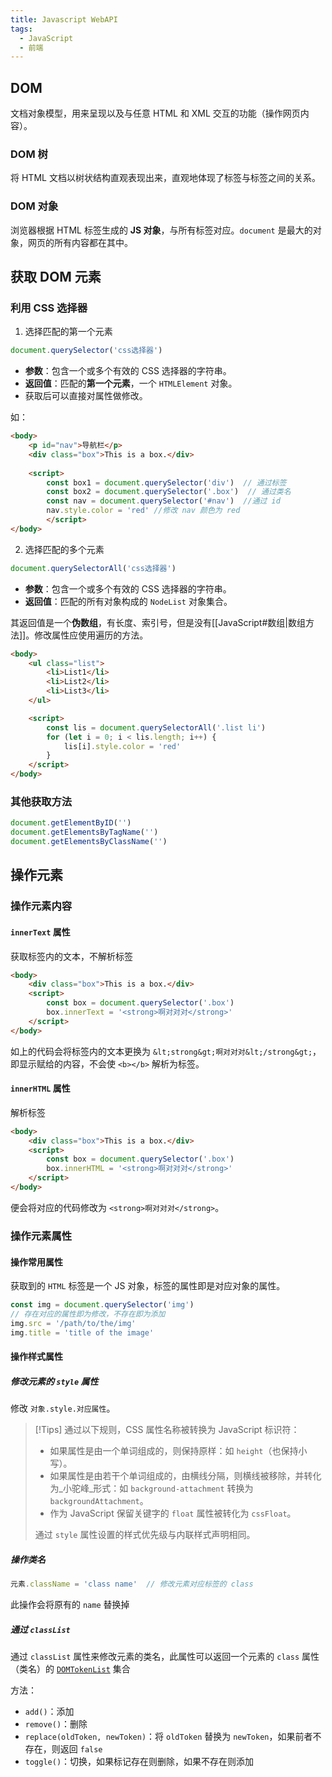 ```yaml
---
title: Javascript WebAPI
tags:
  - JavaScript
  - 前端
---
```


## DOM
文档对象模型，用来呈现以及与任意 HTML 和 XML 交互的功能（操作网页内容）。

### DOM 树
将 HTML 文档以树状结构直观表现出来，直观地体现了标签与标签之间的关系。

### DOM 对象
浏览器根据 HTML 标签生成的 **JS 对象**，与所有标签对应。`document` 是最大的对象，网页的所有内容都在其中。

## 获取 DOM 元素
### 利用 CSS 选择器

1. 选择匹配的第一个元素
```javascript
document.querySelector('css选择器')
```

- **参数**：包含一个或多个有效的 CSS 选择器的字符串。
- **返回值**：匹配的**第一个元素**，一个 `HTMLElement` 对象。
- 获取后可以直接对属性做修改。

如：
```html
<body>
    <p id="nav">导航栏</p>
    <div class="box">This is a box.</div>
    
    <script>
        const box1 = document.querySelector('div')  // 通过标签
        const box2 = document.querySelector('.box')  // 通过类名
        const nav = document.querySelector('#nav')  //通过 id
        nav.style.color = 'red' //修改 nav 颜色为 red
        </script>
</body>
```

2. 选择匹配的多个元素
```javascript
document.querySelectorAll('css选择器')
```

- **参数**：包含一个或多个有效的 CSS 选择器的字符串。
- **返回值**：匹配的所有对象构成的 `NodeList` 对象集合。

其返回值是一个**伪数组**，有长度、索引号，但是没有[[JavaScript#数组|数组方法]]。修改属性应使用遍历的方法。

```html
<body>
    <ul class="list">
        <li>List1</li>
        <li>List2</li>
        <li>List3</li>
    </ul>

    <script>
        const lis = document.querySelectorAll('.list li')
        for (let i = 0; i < lis.length; i++) {
            lis[i].style.color = 'red'
        }
    </script>
</body>
```

### 其他获取方法
```javascript
document.getElementByID('')
document.getElementsByTagName('')
document.getElementsByClassName('')
```

## 操作元素
### 操作元素内容
#### `innerText` 属性
获取标签内的文本，不解析标签

```html
<body>
    <div class="box">This is a box.</div>
    <script>
        const box = document.querySelector('.box')
        box.innerText = '<strong>啊对对对</strong>'
    </script>
</body>
```

如上的代码会将标签内的文本更换为 `&lt;strong&gt;啊对对对&lt;/strong&gt;`，即显示赋给的内容，不会使 `<b></b>` 解析为标签。

#### `innerHTML` 属性
解析标签

```html
<body>
    <div class="box">This is a box.</div>
    <script>
        const box = document.querySelector('.box')
        box.innerHTML = '<strong>啊对对对</strong>'
    </script>
</body>
```

便会将对应的代码修改为 `<strong>啊对对对</strong>`。

### 操作元素属性
#### 操作常用属性
获取到的 `HTML` 标签是一个 JS 对象，标签的属性即是对应对象的属性。
```javascript
const img = document.querySelector('img')
// 存在对应的属性即为修改，不存在即为添加
img.src = '/path/to/the/img'
img.title = 'title of the image'
```

#### 操作样式属性
##### 修改元素的 `style` 属性
修改 `对象.style.对应属性`。

> [!Tips]
> 通过以下规则，CSS 属性名称被转换为 JavaScript 标识符：
> - 如果属性是由一个单词组成的，则保持原样：如 `height`（也保持小写）。
> - 如果属性是由若干个单词组成的，由横线分隔，则横线被移除，并转化为_小驼峰_形式：如 `background-attachment` 转换为 `backgroundAttachment`。
> - 作为 JavaScript 保留关键字的 `float` 属性被转化为 `cssFloat`。
>
> 通过 `style` 属性设置的样式优先级与内联样式声明相同。

##### 操作类名
```javascript
元素.className = 'class name'  // 修改元素对应标签的 class
```

此操作会将原有的 `name` 替换掉

##### 通过 `classList`
通过 `classList` 属性来修改元素的类名，此属性可以返回一个元素的 `class` 属性（类名）的 [`DOMTokenList`](https://developer.mozilla.org/zh-CN/docs/Web/API/DOMTokenList) 集合

方法：
- `add()`：添加
- `remove()`：删除
- `replace(oldToken, newToken)`：将 `oldToken` 替换为 `newToken`，如果前者不存在，则返回 `false`
- `toggle()`：切换，如果标记存在则删除，如果不存在则添加


